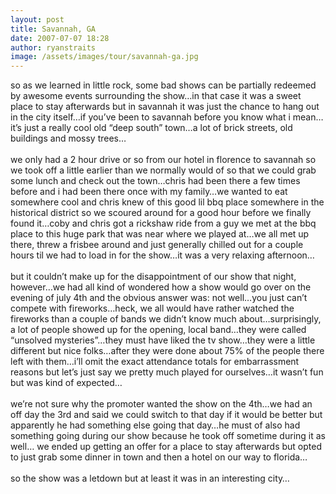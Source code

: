 ```yaml
---
layout: post
title: Savannah, GA
date: 2007-07-07 18:28
author: ryanstraits
image: /assets/images/tour/savannah-ga.jpg
---
```

so as we learned in little rock, some bad shows can be partially redeemed by awesome events surrounding the show…in that case it was a sweet place to stay afterwards but in savannah it was just the chance to hang out in the city itself…if you’ve been to savannah before you know what i mean…it’s just a really cool old “deep south” town…a lot of brick streets, old buildings and mossy trees…<br /><br />we only had a 2 hour drive or so from our hotel in florence to savannah so we took off a little earlier than we normally would of so that we could grab some lunch and check out the town…chris had been there a few times before and i had been there once with my family…we wanted to eat somewhere cool and chris knew of this good lil bbq place somewhere in the historical district so we scoured around for a good hour before we finally found it…coby and chris got a rickshaw ride from a guy we met at the bbq place to this huge park that was near where we played at…we all met up there, threw a frisbee around and just generally chilled out for a couple hours til we had to load in for the show…it was a very relaxing afternoon…<br /><br />but it couldn’t make up for the disappointment of our show that night, however…we had all kind of wondered how a show would go over on the evening of july 4th and the obvious answer was: not well…you just can’t compete with fireworks…heck, we all would have rather watched the fireworks than a couple of bands we didn’t know much about…surprisingly, a lot of people showed up for the opening, local band…they were called “unsolved mysteries”…they must have liked the tv show…they were a little different but nice folks…after they were done about 75% of the people there left with them…i’ll omit the exact attendance totals for embarrassment reasons but let’s just say we pretty much played for ourselves…it wasn’t fun but was kind of expected…<br /><br />we’re not sure why the promoter wanted the show on the 4th…we had an off day the 3rd and said we could switch to that day if it would be better but apparently he had something else going that day…he must of also had something going during our show because he took off sometime during it as well… we ended up getting an offer for a place to stay afterwards but opted to just grab some dinner in town and then a hotel on our way to florida…<br /><br />so the show was a letdown but at least it was in an interesting city…
